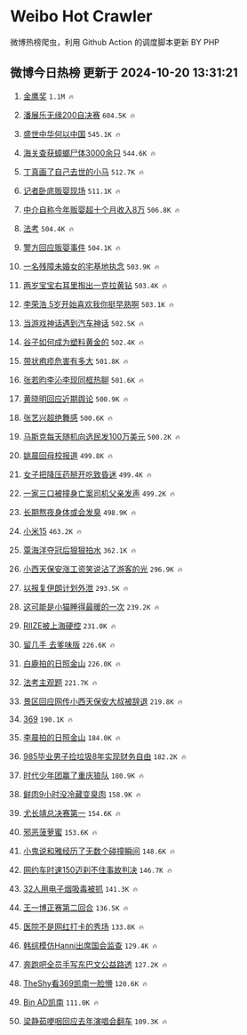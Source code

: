 # Weibo Hot Crawler 



微博热榜爬虫，利用 Github Action 的调度脚本更新 BY PHP 


## 微博今日热榜 更新于 2024-10-20 13:31:21 
1. [金鹰奖](https://s.weibo.com/weibo?q=%E9%87%91%E9%B9%B0%E5%A5%96&t=31&band_rank=1&Refer=top) `1.1M 🔥` 

1. [潘展乐无缘200自决赛](https://s.weibo.com/weibo?q=%23%E6%BD%98%E5%B1%95%E4%B9%90%E6%97%A0%E7%BC%98200%E8%87%AA%E5%86%B3%E8%B5%9B%23&t=31&band_rank=2&Refer=top) `604.5K 🔥` 

1. [盛世中华何以中国](https://s.weibo.com/weibo?q=%23%E7%9B%9B%E4%B8%96%E4%B8%AD%E5%8D%8E%E4%BD%95%E4%BB%A5%E4%B8%AD%E5%9B%BD%23&t=31&band_rank=3&Refer=top) `545.1K 🔥` 

1. [海关查获蟑螂尸体3000余只](https://s.weibo.com/weibo?q=%23%E6%B5%B7%E5%85%B3%E6%9F%A5%E8%8E%B7%E8%9F%91%E8%9E%82%E5%B0%B8%E4%BD%933000%E4%BD%99%E5%8F%AA%23&t=31&band_rank=4&Refer=top) `544.6K 🔥` 

1. [丁真画了自己去世的小马](https://s.weibo.com/weibo?q=%E4%B8%81%E7%9C%9F%E7%94%BB%E4%BA%86%E8%87%AA%E5%B7%B1%E5%8E%BB%E4%B8%96%E7%9A%84%E5%B0%8F%E9%A9%AC&t=31&band_rank=5&Refer=top) `512.7K 🔥` 

1. [记者卧底贩婴现场](https://s.weibo.com/weibo?q=%23%E8%AE%B0%E8%80%85%E5%8D%A7%E5%BA%95%E8%B4%A9%E5%A9%B4%E7%8E%B0%E5%9C%BA%23&t=31&band_rank=6&Refer=top) `511.1K 🔥` 

1. [中介自称今年贩婴超十个月收入8万](https://s.weibo.com/weibo?q=%23%E4%B8%AD%E4%BB%8B%E8%87%AA%E7%A7%B0%E4%BB%8A%E5%B9%B4%E8%B4%A9%E5%A9%B4%E8%B6%85%E5%8D%81%E4%B8%AA%E6%9C%88%E6%94%B6%E5%85%A58%E4%B8%87%23&t=31&band_rank=7&Refer=top) `506.8K 🔥` 

1. [法考](https://s.weibo.com/weibo?q=%E6%B3%95%E8%80%83&t=31&band_rank=8&Refer=top) `504.4K 🔥` 

1. [警方回应贩婴事件](https://s.weibo.com/weibo?q=%23%E8%AD%A6%E6%96%B9%E5%9B%9E%E5%BA%94%E8%B4%A9%E5%A9%B4%E4%BA%8B%E4%BB%B6%23&t=31&band_rank=9&Refer=top) `504.1K 🔥` 

1. [一名残障未婚女的宅基地执念](https://s.weibo.com/weibo?q=%23%E4%B8%80%E5%90%8D%E6%AE%8B%E9%9A%9C%E6%9C%AA%E5%A9%9A%E5%A5%B3%E7%9A%84%E5%AE%85%E5%9F%BA%E5%9C%B0%E6%89%A7%E5%BF%B5%23&t=31&band_rank=10&Refer=top) `503.9K 🔥` 

1. [两岁宝宝右耳里掏出一克拉黄钻](https://s.weibo.com/weibo?q=%23%E4%B8%A4%E5%B2%81%E5%AE%9D%E5%AE%9D%E5%8F%B3%E8%80%B3%E9%87%8C%E6%8E%8F%E5%87%BA%E4%B8%80%E5%85%8B%E6%8B%89%E9%BB%84%E9%92%BB%23&t=31&band_rank=11&Refer=top) `503.4K 🔥` 

1. [李荣浩 5岁开始喜欢我你挺早熟啊](https://s.weibo.com/weibo?q=%E6%9D%8E%E8%8D%A3%E6%B5%A9%205%E5%B2%81%E5%BC%80%E5%A7%8B%E5%96%9C%E6%AC%A2%E6%88%91%E4%BD%A0%E6%8C%BA%E6%97%A9%E7%86%9F%E5%95%8A&t=31&band_rank=12&Refer=top) `503.1K 🔥` 

1. [当游戏神话遇到汽车神话](https://s.weibo.com/weibo?q=%23%E5%BD%93%E6%B8%B8%E6%88%8F%E7%A5%9E%E8%AF%9D%E9%81%87%E5%88%B0%E6%B1%BD%E8%BD%A6%E7%A5%9E%E8%AF%9D%23&t=31&band_rank=13&Refer=top) `502.5K 🔥` 

1. [谷子如何成为塑料黄金的](https://s.weibo.com/weibo?q=%23%E8%B0%B7%E5%AD%90%E5%A6%82%E4%BD%95%E6%88%90%E4%B8%BA%E5%A1%91%E6%96%99%E9%BB%84%E9%87%91%E7%9A%84%23&t=31&band_rank=14&Refer=top) `502.4K 🔥` 

1. [带状疱疹危害有多大](https://s.weibo.com/weibo?q=%23%E5%B8%A6%E7%8A%B6%E7%96%B1%E7%96%B9%E5%8D%B1%E5%AE%B3%E6%9C%89%E5%A4%9A%E5%A4%A7%23&t=31&band_rank=15&Refer=top) `501.8K 🔥` 

1. [张若昀李沁李现同框热聊](https://s.weibo.com/weibo?q=%23%E5%BC%A0%E8%8B%A5%E6%98%80%E6%9D%8E%E6%B2%81%E6%9D%8E%E7%8E%B0%E5%90%8C%E6%A1%86%E7%83%AD%E8%81%8A%23&t=31&band_rank=16&Refer=top) `501.6K 🔥` 

1. [黄晓明回应近期舆论](https://s.weibo.com/weibo?q=%23%E9%BB%84%E6%99%93%E6%98%8E%E5%9B%9E%E5%BA%94%E8%BF%91%E6%9C%9F%E8%88%86%E8%AE%BA%23&t=31&band_rank=17&Refer=top) `500.9K 🔥` 

1. [张艺兴超绝舞感](https://s.weibo.com/weibo?q=%23%E5%BC%A0%E8%89%BA%E5%85%B4%E8%B6%85%E7%BB%9D%E8%88%9E%E6%84%9F%23&t=31&band_rank=18&Refer=top) `500.6K 🔥` 

1. [马斯克每天随机向选民发100万美元](https://s.weibo.com/weibo?q=%23%E9%A9%AC%E6%96%AF%E5%85%8B%E6%AF%8F%E5%A4%A9%E9%9A%8F%E6%9C%BA%E5%90%91%E9%80%89%E6%B0%91%E5%8F%91100%E4%B8%87%E7%BE%8E%E5%85%83%23&t=31&band_rank=19&Refer=top) `500.2K 🔥` 

1. [姚晨回母校报道](https://s.weibo.com/weibo?q=%E5%A7%9A%E6%99%A8%E5%9B%9E%E6%AF%8D%E6%A0%A1%E6%8A%A5%E9%81%93&t=31&band_rank=20&Refer=top) `499.8K 🔥` 

1. [女子把降压药掰开吃致昏迷](https://s.weibo.com/weibo?q=%23%E5%A5%B3%E5%AD%90%E6%8A%8A%E9%99%8D%E5%8E%8B%E8%8D%AF%E6%8E%B0%E5%BC%80%E5%90%83%E8%87%B4%E6%98%8F%E8%BF%B7%23&t=31&band_rank=21&Refer=top) `499.4K 🔥` 

1. [一家三口被撞身亡案司机父亲发声](https://s.weibo.com/weibo?q=%23%E4%B8%80%E5%AE%B6%E4%B8%89%E5%8F%A3%E8%A2%AB%E6%92%9E%E8%BA%AB%E4%BA%A1%E6%A1%88%E5%8F%B8%E6%9C%BA%E7%88%B6%E4%BA%B2%E5%8F%91%E5%A3%B0%23&t=31&band_rank=22&Refer=top) `499.2K 🔥` 

1. [长期熬夜身体或会发臭](https://s.weibo.com/weibo?q=%23%E9%95%BF%E6%9C%9F%E7%86%AC%E5%A4%9C%E8%BA%AB%E4%BD%93%E6%88%96%E4%BC%9A%E5%8F%91%E8%87%AD%23&t=31&band_rank=23&Refer=top) `498.9K 🔥` 

1. [小米15](https://s.weibo.com/weibo?q=%E5%B0%8F%E7%B1%B315&t=31&band_rank=24&Refer=top) `463.2K 🔥` 

1. [覃海洋夺冠后狠狠拍水](https://s.weibo.com/weibo?q=%23%E8%A6%83%E6%B5%B7%E6%B4%8B%E5%A4%BA%E5%86%A0%E5%90%8E%E7%8B%A0%E7%8B%A0%E6%8B%8D%E6%B0%B4%23&t=31&band_rank=25&Refer=top) `362.1K 🔥` 

1. [小西天保安涨工资笑说沾了游客的光](https://s.weibo.com/weibo?q=%23%E5%B0%8F%E8%A5%BF%E5%A4%A9%E4%BF%9D%E5%AE%89%E6%B6%A8%E5%B7%A5%E8%B5%84%E7%AC%91%E8%AF%B4%E6%B2%BE%E4%BA%86%E6%B8%B8%E5%AE%A2%E7%9A%84%E5%85%89%23&t=31&band_rank=26&Refer=top) `296.9K 🔥` 

1. [以报复伊朗计划外泄](https://s.weibo.com/weibo?q=%23%E4%BB%A5%E6%8A%A5%E5%A4%8D%E4%BC%8A%E6%9C%97%E8%AE%A1%E5%88%92%E5%A4%96%E6%B3%84%23&t=31&band_rank=27&Refer=top) `293.5K 🔥` 

1. [这可能是小猫睡得最暖的一次](https://s.weibo.com/weibo?q=%E8%BF%99%E5%8F%AF%E8%83%BD%E6%98%AF%E5%B0%8F%E7%8C%AB%E7%9D%A1%E5%BE%97%E6%9C%80%E6%9A%96%E7%9A%84%E4%B8%80%E6%AC%A1&t=31&band_rank=28&Refer=top) `239.2K 🔥` 

1. [RIIZE被上海硬控](https://s.weibo.com/weibo?q=%23RIIZE%E8%A2%AB%E4%B8%8A%E6%B5%B7%E7%A1%AC%E6%8E%A7%23&t=31&band_rank=29&Refer=top) `231.0K 🔥` 

1. [留几手 去爹味版](https://s.weibo.com/weibo?q=%E7%95%99%E5%87%A0%E6%89%8B%20%E5%8E%BB%E7%88%B9%E5%91%B3%E7%89%88&t=31&band_rank=30&Refer=top) `226.6K 🔥` 

1. [白鹿拍的日照金山](https://s.weibo.com/weibo?q=%23%E7%99%BD%E9%B9%BF%E6%8B%8D%E7%9A%84%E6%97%A5%E7%85%A7%E9%87%91%E5%B1%B1%23&t=31&band_rank=31&Refer=top) `226.0K 🔥` 

1. [法考主观题](https://s.weibo.com/weibo?q=%E6%B3%95%E8%80%83%E4%B8%BB%E8%A7%82%E9%A2%98&t=31&band_rank=32&Refer=top) `221.7K 🔥` 

1. [景区回应网传小西天保安大叔被辞退](https://s.weibo.com/weibo?q=%23%E6%99%AF%E5%8C%BA%E5%9B%9E%E5%BA%94%E7%BD%91%E4%BC%A0%E5%B0%8F%E8%A5%BF%E5%A4%A9%E4%BF%9D%E5%AE%89%E5%A4%A7%E5%8F%94%E8%A2%AB%E8%BE%9E%E9%80%80%23&t=31&band_rank=33&Refer=top) `219.8K 🔥` 

1. [369](https://s.weibo.com/weibo?q=369&t=31&band_rank=34&Refer=top) `190.1K 🔥` 

1. [李晨拍的日照金山](https://s.weibo.com/weibo?q=%23%E6%9D%8E%E6%99%A8%E6%8B%8D%E7%9A%84%E6%97%A5%E7%85%A7%E9%87%91%E5%B1%B1%23&t=31&band_rank=35&Refer=top) `184.0K 🔥` 

1. [985毕业男子捡垃圾8年实现财务自由](https://s.weibo.com/weibo?q=%23985%E6%AF%95%E4%B8%9A%E7%94%B7%E5%AD%90%E6%8D%A1%E5%9E%83%E5%9C%BE8%E5%B9%B4%E5%AE%9E%E7%8E%B0%E8%B4%A2%E5%8A%A1%E8%87%AA%E7%94%B1%23&t=31&band_rank=36&Refer=top) `182.2K 🔥` 

1. [时代少年团赢了重庆狼队](https://s.weibo.com/weibo?q=%23%E6%97%B6%E4%BB%A3%E5%B0%91%E5%B9%B4%E5%9B%A2%E8%B5%A2%E4%BA%86%E9%87%8D%E5%BA%86%E7%8B%BC%E9%98%9F%23&t=31&band_rank=37&Refer=top) `180.9K 🔥` 

1. [鲜肉9小时没冷藏变臭肉](https://s.weibo.com/weibo?q=%23%E9%B2%9C%E8%82%899%E5%B0%8F%E6%97%B6%E6%B2%A1%E5%86%B7%E8%97%8F%E5%8F%98%E8%87%AD%E8%82%89%23&t=31&band_rank=38&Refer=top) `158.9K 🔥` 

1. [尤长靖总决赛第一](https://s.weibo.com/weibo?q=%23%E5%B0%A4%E9%95%BF%E9%9D%96%E6%80%BB%E5%86%B3%E8%B5%9B%E7%AC%AC%E4%B8%80%23&t=31&band_rank=39&Refer=top) `154.6K 🔥` 

1. [邪恶菠萝蜜](https://s.weibo.com/weibo?q=%E9%82%AA%E6%81%B6%E8%8F%A0%E8%90%9D%E8%9C%9C&t=31&band_rank=40&Refer=top) `153.6K 🔥` 

1. [小鬼说和雅经历了无数个碰撞瞬间](https://s.weibo.com/weibo?q=%E5%B0%8F%E9%AC%BC%E8%AF%B4%E5%92%8C%E9%9B%85%E7%BB%8F%E5%8E%86%E4%BA%86%E6%97%A0%E6%95%B0%E4%B8%AA%E7%A2%B0%E6%92%9E%E7%9E%AC%E9%97%B4&t=31&band_rank=41&Refer=top) `148.6K 🔥` 

1. [网约车时速150迈刹不住事故判决](https://s.weibo.com/weibo?q=%23%E7%BD%91%E7%BA%A6%E8%BD%A6%E6%97%B6%E9%80%9F150%E8%BF%88%E5%88%B9%E4%B8%8D%E4%BD%8F%E4%BA%8B%E6%95%85%E5%88%A4%E5%86%B3%23&t=31&band_rank=42&Refer=top) `146.7K 🔥` 

1. [32人用电子烟吸毒被抓](https://s.weibo.com/weibo?q=%2332%E4%BA%BA%E7%94%A8%E7%94%B5%E5%AD%90%E7%83%9F%E5%90%B8%E6%AF%92%E8%A2%AB%E6%8A%93%23&t=31&band_rank=43&Refer=top) `141.3K 🔥` 

1. [王一博正赛第二回合](https://s.weibo.com/weibo?q=%23%E7%8E%8B%E4%B8%80%E5%8D%9A%E6%AD%A3%E8%B5%9B%E7%AC%AC%E4%BA%8C%E5%9B%9E%E5%90%88%23&t=31&band_rank=44&Refer=top) `136.5K 🔥` 

1. [医院不是网红打卡的秀场](https://s.weibo.com/weibo?q=%23%E5%8C%BB%E9%99%A2%E4%B8%8D%E6%98%AF%E7%BD%91%E7%BA%A2%E6%89%93%E5%8D%A1%E7%9A%84%E7%A7%80%E5%9C%BA%23&t=31&band_rank=45&Refer=top) `133.8K 🔥` 

1. [韩综模仿Hanni出席国会监查](https://s.weibo.com/weibo?q=%E9%9F%A9%E7%BB%BC%E6%A8%A1%E4%BB%BFHanni%E5%87%BA%E5%B8%AD%E5%9B%BD%E4%BC%9A%E7%9B%91%E6%9F%A5&t=31&band_rank=46&Refer=top) `129.4K 🔥` 

1. [奔跑吧全员手写东巴文公益路透](https://s.weibo.com/weibo?q=%E5%A5%94%E8%B7%91%E5%90%A7%E5%85%A8%E5%91%98%E6%89%8B%E5%86%99%E4%B8%9C%E5%B7%B4%E6%96%87%E5%85%AC%E7%9B%8A%E8%B7%AF%E9%80%8F&t=31&band_rank=47&Refer=top) `127.2K 🔥` 

1. [TheShy看369凯南一脸懵](https://s.weibo.com/weibo?q=%23TheShy%E7%9C%8B369%E5%87%AF%E5%8D%97%E4%B8%80%E8%84%B8%E6%87%B5%23&t=31&band_rank=48&Refer=top) `120.6K 🔥` 

1. [Bin AD凯南](https://s.weibo.com/weibo?q=Bin%20AD%E5%87%AF%E5%8D%97&t=31&band_rank=49&Refer=top) `111.0K 🔥` 

1. [梁静茹哽咽回应去年演唱会翻车](https://s.weibo.com/weibo?q=%23%E6%A2%81%E9%9D%99%E8%8C%B9%E5%93%BD%E5%92%BD%E5%9B%9E%E5%BA%94%E5%8E%BB%E5%B9%B4%E6%BC%94%E5%94%B1%E4%BC%9A%E7%BF%BB%E8%BD%A6%23&t=31&band_rank=50&Refer=top) `109.3K 🔥` 

